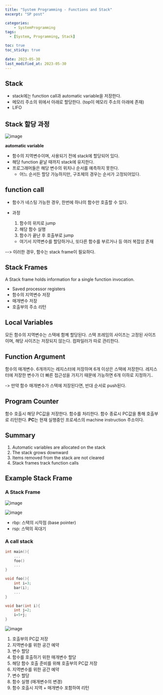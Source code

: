 ```yaml
---
title: "System Programming - Functions and Stack"
excerpt: "SP post"

categories:
    - SystemProgramming
tags:
  - [System, Programming, Stack]

toc: true
toc_sticky: true
 
date: 2023-05-30
last_modified_at: 2023-05-30
---
```


## Stack
- stack에는 function call과 automatic variable을 저장한다.  
- 메모리 주소의 위에서 아래로 할당한다. (top이 메모리 주소의 아래에 존재)  
- LIFO


## Stack 할당 과정
![image](https://github.com/ssoxong/ssoxong.github.io/assets/112956015/68dcd30f-9c3c-408e-ab64-2c2ebe8a73b6)


**automatic variable**
- 함수의 지역변수이며, 사용되기 전에 stack에 할당되어 있다. 
- 해당 function 끝날 때까지 stack에 유지한다. 
- 프로그래머들은 해당 변수의 위치나 순서를 예측하지 못한다. 
    - 어느 순서든 할당 가능하지만, 구조체의 경우는 순서가 고정되어있다. 

## function call
- 함수가 네스팅 가능한 경우, 한번에 하나의 함수만 호출할 수 있다.

- 과정
    1. 함수의 위치로 jump
    2. 해당 함수 실행
    3. 함수가 끝난 후 호출부로 jump
    - 여기서 지역변수를 할당하거나, 또다른 함수를 부르거나 등 여러 복잡성 존재

--> 이러한 경우, 함수는 stack frame이 필요하다.

## Stack Frames
A Stack frame holds information for a single function invocation.
- Saved processor registers
- 함수의 지역변수 저장
- 매개변수 저장
- 호출부의 주소 리턴

## Local Variables
모든 함수의 지역변수는 스택에 함꼐 할당된다. 
스택 프레임의 사이즈는 고정된 사이즈이며, 해당 사이즈는 저장되지 않는다. 컴파일러가 따로 관리한다. 

## Function Argument
함수의 매개변수.
6개까지는 레지스터에 저장하며 6개 이상은 스택에 저장한다. 
레지스터에 저장한 변수가 더 빠른 접근성을 가지기 때문에 가능하면 6개 이하로 지정하기..

-> 만약 함수 매개변수가 스택에 저장된다면, 반대 순서로 push된다. 

## Program Counter
함수 호출시 해당 PC값을 저장한다.
함수를 처리한다.
함수 종료시 PC값을 통해 호출부로 리턴한다. 
**PC**는 현재 실행중인 프로세스의 machine instruction 주소이다. 

## Summary
1. Automatic variables are allocated on the stack
2. The stack grows downward
3. Items removed from the stack are not cleared
4. Stack frames track function calls

## Example Stack Frame
### A Stack Frame
![image](https://github.com/ssoxong/ssoxong.github.io/assets/112956015/4525a18f-6ec7-4fa2-8a66-c48f671887e9)


![image](https://github.com/ssoxong/ssoxong.github.io/assets/112956015/b0542f40-4ca4-4794-ad06-361b6fbccec7)


- rbp: 스택의 시작점 (base pointer)
- rsp: 스택의 꼭대기

### A call stack

```c
int main(){
    ...
    foo()
    ...
}

void foo(){
    int i=3;
    bar(i);
    ...
}

void bar(int i){
    int j=2;
    i=5+j;
}
```

![image](https://github.com/ssoxong/ssoxong.github.io/assets/112956015/d1e4c423-5dd3-4c0b-9e67-ddffc860d22c)


1. 호출부의 PC값 저장
2. 지역변수를 위한 공간 예약
3. 변수 할당
4. 함수를 호출하기 위한 매개변수 할당
5. 해당 함수 호출 준비를 위해 호출부의 PC값 저장
6. 지역변수를 위한 공간 예약
7. 변수 할당
8. 함수 실행 (매개변수의 변경)
9. 함수 호출시 지역 + 매개변수 포함하여 리턴

